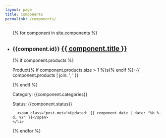 ```yaml
---
layout: page
title: Components
permalink: /components/
---
```



<ul class="post-list">
  {% for component in site.components %}
    <li>
      <h2>
      <small>{{component.id}}</small>
        <a class="component-link" href="{{ component.url | prepend: site.baseurl }}">{{ component.title }}</a>
      </h2>
      {% if component.products %}
        <p>
          Product{% if component.products.size > 1 %}s{% endif %}:
          {{ component.products | join: ', ' }}
        </p>
      {% endif %}
      <p>Category: {{component.categories}}</p>
      <p>Status: {{component.status}}</p>

      <span class="post-meta">Updated: {{ component.date | date: "%b %-d, %Y" }}</span>
    </li>
  {% endfor %}
</ul>

